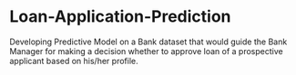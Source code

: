 # Loan-Application-Prediction
Developing Predictive Model on a Bank dataset that would guide the Bank Manager for making a decision whether to approve loan of a prospective applicant based on his/her profile.
